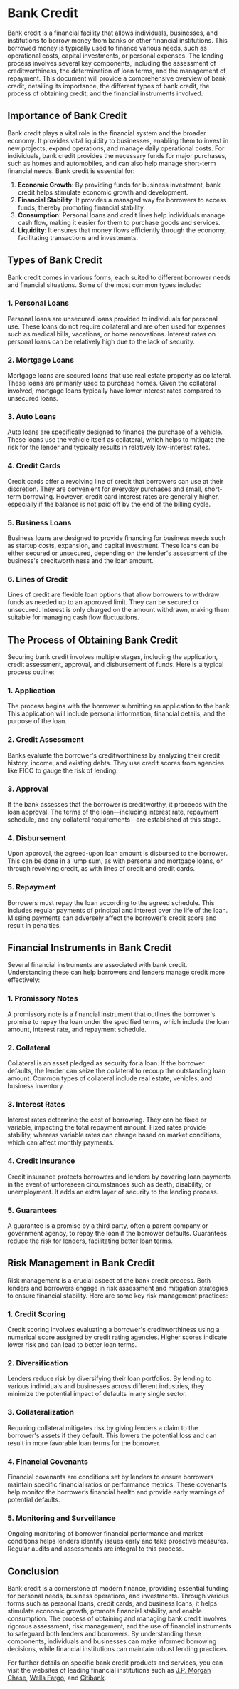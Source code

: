 # Bank Credit

Bank credit is a financial facility that allows individuals, businesses, and institutions to borrow money from banks or other financial institutions. This borrowed money is typically used to finance various needs, such as operational costs, capital investments, or personal expenses. The lending process involves several key components, including the assessment of creditworthiness, the determination of loan terms, and the management of repayment. This document will provide a comprehensive overview of bank credit, detailing its importance, the different types of bank credit, the process of obtaining credit, and the financial instruments involved.

## Importance of Bank Credit

Bank credit plays a vital role in the financial system and the broader economy. It provides vital liquidity to businesses, enabling them to invest in new projects, expand operations, and manage daily operational costs. For individuals, bank credit provides the necessary funds for major purchases, such as homes and automobiles, and can also help manage short-term financial needs. Bank credit is essential for:

1. **Economic Growth**: By providing funds for business investment, bank credit helps stimulate economic growth and development.
2. **Financial Stability**: It provides a managed way for borrowers to access funds, thereby promoting financial stability.
3. **Consumption**: Personal loans and credit lines help individuals manage cash flow, making it easier for them to purchase goods and services.
4. **Liquidity**: It ensures that money flows efficiently through the economy, facilitating transactions and investments.

## Types of Bank Credit

Bank credit comes in various forms, each suited to different borrower needs and financial situations. Some of the most common types include:

### 1. Personal Loans

Personal loans are unsecured loans provided to individuals for personal use. These loans do not require collateral and are often used for expenses such as medical bills, vacations, or home renovations. Interest rates on personal loans can be relatively high due to the lack of security.

### 2. Mortgage Loans

Mortgage loans are secured loans that use real estate property as collateral. These loans are primarily used to purchase homes. Given the collateral involved, mortgage loans typically have lower interest rates compared to unsecured loans.

### 3. Auto Loans

Auto loans are specifically designed to finance the purchase of a vehicle. These loans use the vehicle itself as collateral, which helps to mitigate the risk for the lender and typically results in relatively low-interest rates.

### 4. Credit Cards

Credit cards offer a revolving line of credit that borrowers can use at their discretion. They are convenient for everyday purchases and small, short-term borrowing. However, credit card interest rates are generally higher, especially if the balance is not paid off by the end of the billing cycle.

### 5. Business Loans

Business loans are designed to provide financing for business needs such as startup costs, expansion, and capital investment. These loans can be either secured or unsecured, depending on the lender's assessment of the business's creditworthiness and the loan amount.

### 6. Lines of Credit

Lines of credit are flexible loan options that allow borrowers to withdraw funds as needed up to an approved limit. They can be secured or unsecured. Interest is only charged on the amount withdrawn, making them suitable for managing cash flow fluctuations.

## The Process of Obtaining Bank Credit

Securing bank credit involves multiple stages, including the application, credit assessment, approval, and disbursement of funds. Here is a typical process outline:
 
### 1. Application

The process begins with the borrower submitting an application to the bank. This application will include personal information, financial details, and the purpose of the loan.

### 2. Credit Assessment

Banks evaluate the borrower's creditworthiness by analyzing their credit history, income, and existing debts. They use credit scores from agencies like FICO to gauge the risk of lending.

### 3. Approval

If the bank assesses that the borrower is creditworthy, it proceeds with the loan approval. The terms of the loan—including interest rate, repayment schedule, and any collateral requirements—are established at this stage.

### 4. Disbursement

Upon approval, the agreed-upon loan amount is disbursed to the borrower. This can be done in a lump sum, as with personal and mortgage loans, or through revolving credit, as with lines of credit and credit cards.

### 5. Repayment

Borrowers must repay the loan according to the agreed schedule. This includes regular payments of principal and interest over the life of the loan. Missing payments can adversely affect the borrower's credit score and result in penalties.

## Financial Instruments in Bank Credit

Several financial instruments are associated with bank credit. Understanding these can help borrowers and lenders manage credit more effectively:

### 1. Promissory Notes

A promissory note is a financial instrument that outlines the borrower's promise to repay the loan under the specified terms, which include the loan amount, interest rate, and repayment schedule.

### 2. Collateral

Collateral is an asset pledged as security for a loan. If the borrower defaults, the lender can seize the collateral to recoup the outstanding loan amount. Common types of collateral include real estate, vehicles, and business inventory.

### 3. Interest Rates

Interest rates determine the cost of borrowing. They can be fixed or variable, impacting the total repayment amount. Fixed rates provide stability, whereas variable rates can change based on market conditions, which can affect monthly payments.

### 4. Credit Insurance

Credit insurance protects borrowers and lenders by covering loan payments in the event of unforeseen circumstances such as death, disability, or unemployment. It adds an extra layer of security to the lending process.

### 5. Guarantees

A guarantee is a promise by a third party, often a parent company or government agency, to repay the loan if the borrower defaults. Guarantees reduce the risk for lenders, facilitating better loan terms.

## Risk Management in Bank Credit

Risk management is a crucial aspect of the bank credit process. Both lenders and borrowers engage in risk assessment and mitigation strategies to ensure financial stability. Here are some key risk management practices:

### 1. Credit Scoring

Credit scoring involves evaluating a borrower's creditworthiness using a numerical score assigned by credit rating agencies. Higher scores indicate lower risk and can lead to better loan terms.

### 2. Diversification

Lenders reduce risk by diversifying their loan portfolios. By lending to various individuals and businesses across different industries, they minimize the potential impact of defaults in any single sector.

### 3. Collateralization

Requiring collateral mitigates risk by giving lenders a claim to the borrower's assets if they default. This lowers the potential loss and can result in more favorable loan terms for the borrower.

### 4. Financial Covenants

Financial covenants are conditions set by lenders to ensure borrowers maintain specific financial ratios or performance metrics. These covenants help monitor the borrower’s financial health and provide early warnings of potential defaults.

### 5. Monitoring and Surveillance

Ongoing monitoring of borrower financial performance and market conditions helps lenders identify issues early and take proactive measures. Regular audits and assessments are integral to this process.

## Conclusion

Bank credit is a cornerstone of modern finance, providing essential funding for personal needs, business operations, and investments. Through various forms such as personal loans, credit cards, and business loans, it helps stimulate economic growth, promote financial stability, and enable consumption. The process of obtaining and managing bank credit involves rigorous assessment, risk management, and the use of financial instruments to safeguard both lenders and borrowers. By understanding these components, individuals and businesses can make informed borrowing decisions, while financial institutions can maintain robust lending practices.

For further details on specific bank credit products and services, you can visit the websites of leading financial institutions such as [J.P. Morgan Chase](https://www.jpmorganchase.com), [Wells Fargo](https://www.wellsfargo.com), and [Citibank](https://www.citibank.com).